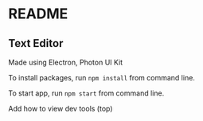README
======


Text Editor
-----------

Made using Electron, Photon UI Kit

To install packages, run `npm install` from command line.

To start app, run `npm start` from command line.



Add how to view dev tools (top)